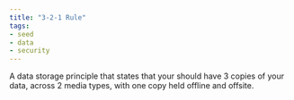 ```yaml
---
title: "3-2-1 Rule"
tags:
- seed
- data
- security
---
```


A data storage principle that states that your should have 3 copies of your data, across 2 media types, with one copy held offline and offsite.